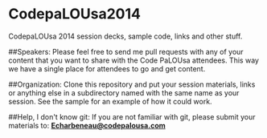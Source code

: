 CodepaLOUsa2014
============

CodepaLOUsa 2014 session decks, sample code, links and other stuff.

##Speakers: 
Please feel free to send me pull requests with any of your content that you want to share with the Code PaLOUsa attendees.  This way we have a single place for attendees to go and get content.

##Organization: 
Clone this repository and put your session materials, links or anything else in a subdirectory named with the same name as your session.  See the sample for an example of how it could work.

##Help, I don't know git:
If you are not familiar with git, please submit your materials to: **Echarbeneau@codepalousa.com**


